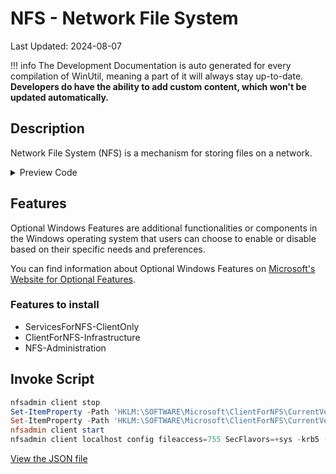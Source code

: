 # NFS - Network File System

Last Updated: 2024-08-07


!!! info
     The Development Documentation is auto generated for every compilation of WinUtil, meaning a part of it will always stay up-to-date. **Developers do have the ability to add custom content, which won't be updated automatically.**
## Description

Network File System (NFS) is a mechanism for storing files on a network.

<!-- BEGIN CUSTOM CONTENT -->

<!-- END CUSTOM CONTENT -->

<details>
<summary>Preview Code</summary>

```json
{
  "Content": "NFS - Network File System",
  "Description": "Network File System (NFS) is a mechanism for storing files on a network.",
  "category": "Features",
  "panel": "1",
  "Order": "a014_",
  "feature": [
    "ServicesForNFS-ClientOnly",
    "ClientForNFS-Infrastructure",
    "NFS-Administration"
  ],
  "InvokeScript": [
    "nfsadmin client stop",
    "Set-ItemProperty -Path 'HKLM:\\SOFTWARE\\Microsoft\\ClientForNFS\\CurrentVersion\\Default' -Name 'AnonymousUID' -Type DWord -Value 0",
    "Set-ItemProperty -Path 'HKLM:\\SOFTWARE\\Microsoft\\ClientForNFS\\CurrentVersion\\Default' -Name 'AnonymousGID' -Type DWord -Value 0",
    "nfsadmin client start",
    "nfsadmin client localhost config fileaccess=755 SecFlavors=+sys -krb5 -krb5i"
  ],
  "link": "https://christitustech.github.io/winutil/dev/features/Features/nfs"
}
```

</details>

## Features


Optional Windows Features are additional functionalities or components in the Windows operating system that users can choose to enable or disable based on their specific needs and preferences.


You can find information about Optional Windows Features on [Microsoft's Website for Optional Features](https://learn.microsoft.com/en-us/windows/client-management/client-tools/add-remove-hide-features?pivots=windows-11).

### Features to install
- ServicesForNFS-ClientOnly
- ClientForNFS-Infrastructure
- NFS-Administration

## Invoke Script

```powershell
nfsadmin client stop
Set-ItemProperty -Path 'HKLM:\SOFTWARE\Microsoft\ClientForNFS\CurrentVersion\Default' -Name 'AnonymousUID' -Type DWord -Value 0
Set-ItemProperty -Path 'HKLM:\SOFTWARE\Microsoft\ClientForNFS\CurrentVersion\Default' -Name 'AnonymousGID' -Type DWord -Value 0
nfsadmin client start
nfsadmin client localhost config fileaccess=755 SecFlavors=+sys -krb5 -krb5i

```

<!-- BEGIN SECOND CUSTOM CONTENT -->

<!-- END SECOND CUSTOM CONTENT -->


[View the JSON file](https://github.com/ChrisTitusTech/winutil/tree/main/config/feature.json)

